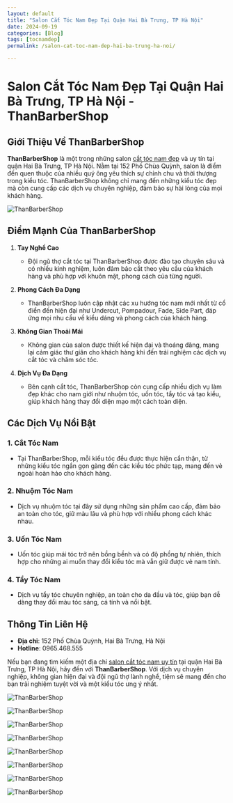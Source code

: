 ```yaml
---
layout: default
title: "Salon Cắt Tóc Nam Đẹp Tại Quận Hai Bà Trưng, TP Hà Nội"
date: 2024-09-19
categories: [Blog]
tags: [tocnamdep]
permalink: /salon-cat-toc-nam-dep-hai-ba-trung-ha-noi/

---
```


# Salon Cắt Tóc Nam Đẹp Tại Quận Hai Bà Trưng, TP Hà Nội - ThanBarberShop

## Giới Thiệu Về ThanBarberShop

**ThanBarberShop** là một trong những salon [cắt tóc nam đẹp](https://thanbarbershop.com/dichvu/cat-toc-nam) và uy tín tại quận Hai Bà Trưng, TP Hà Nội. Nằm tại 152 Phố Chùa Quỳnh, salon là điểm đến quen thuộc của nhiều quý ông yêu thích sự chỉnh chu và thời thượng trong kiểu tóc. ThanBarberShop không chỉ mang đến những kiểu tóc đẹp mà còn cung cấp các dịch vụ chuyên nghiệp, đảm bảo sự hài lòng của mọi khách hàng.

![ThanBarberShop](/images/than-barber-shop.jpg)


## Điểm Mạnh Của ThanBarberShop

1. **Tay Nghề Cao**
   - Đội ngũ thợ cắt tóc tại ThanBarberShop được đào tạo chuyên sâu và có nhiều kinh nghiệm, luôn đảm bảo cắt theo yêu cầu của khách hàng và phù hợp với khuôn mặt, phong cách của từng người.

2. **Phong Cách Đa Dạng**
   - ThanBarberShop luôn cập nhật các xu hướng tóc nam mới nhất từ cổ điển đến hiện đại như Undercut, Pompadour, Fade, Side Part, đáp ứng mọi nhu cầu về kiểu dáng và phong cách của khách hàng.

3. **Không Gian Thoải Mái**
   - Không gian của salon được thiết kế hiện đại và thoáng đãng, mang lại cảm giác thư giãn cho khách hàng khi đến trải nghiệm các dịch vụ cắt tóc và chăm sóc tóc.

4. **Dịch Vụ Đa Dạng**
   - Bên cạnh cắt tóc, ThanBarberShop còn cung cấp nhiều dịch vụ làm đẹp khác cho nam giới như nhuộm tóc, uốn tóc, tẩy tóc và tạo kiểu, giúp khách hàng thay đổi diện mạo một cách toàn diện.

## Các Dịch Vụ Nổi Bật

### 1. Cắt Tóc Nam
   - Tại ThanBarberShop, mỗi kiểu tóc đều được thực hiện cẩn thận, từ những kiểu tóc ngắn gọn gàng đến các kiểu tóc phức tạp, mang đến vẻ ngoài hoàn hảo cho khách hàng.

### 2. Nhuộm Tóc Nam
   - Dịch vụ nhuộm tóc tại đây sử dụng những sản phẩm cao cấp, đảm bảo an toàn cho tóc, giữ màu lâu và phù hợp với nhiều phong cách khác nhau.

### 3. Uốn Tóc Nam
   - Uốn tóc giúp mái tóc trở nên bồng bềnh và có độ phồng tự nhiên, thích hợp cho những ai muốn thay đổi kiểu tóc mà vẫn giữ được vẻ nam tính.

### 4. Tẩy Tóc Nam
   - Dịch vụ tẩy tóc chuyên nghiệp, an toàn cho da đầu và tóc, giúp bạn dễ dàng thay đổi màu tóc sáng, cá tính và nổi bật.

## Thông Tin Liên Hệ

- **Địa chỉ**: 152 Phố Chùa Quỳnh, Hai Bà Trưng, Hà Nội
- **Hotline**: 0965.468.555

Nếu bạn đang tìm kiếm một địa chỉ [salon cắt tóc nam uy tín](https://thanbarbershop.com/dichvu/cat-toc-nam) tại quận Hai Bà Trưng, TP Hà Nội, hãy đến với **ThanBarberShop**. Với dịch vụ chuyên nghiệp, không gian hiện đại và đội ngũ thợ lành nghề, tiệm sẽ mang đến cho bạn trải nghiệm tuyệt vời và một kiểu tóc ưng ý nhất.

![ThanBarberShop](../images//toc-nam-dep-1.jpg)

![ThanBarberShop](../images//toc-nam-dep-2.jpg)

![ThanBarberShop](../images//toc-nam-dep-33.jpg)

![ThanBarberShop](../images//toc-nam-dep-34.jpg)

![ThanBarberShop](../images//toc-nam-dep-37.jpg)

![ThanBarberShop](../images//toc-nam-dep-38.jpg)

![ThanBarberShop](../images//toc-nam-dep-39.jpg)

![ThanBarberShop](../images//toc-nam-dep-40.jpg)
